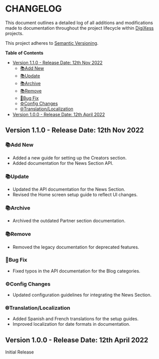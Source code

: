 # CHANGELOG

This document outlines a detailed log of all additions and modifications made to documentation throughout the project lifecycle within [DigiXess](https://www.digixess.com "Digital Solutions(Apps & Marketing) Agency") projects.

This project adheres to [Semantic Versioning](https://semver.org/spec/v2.0.0.html).

**Table of Contents**
- [Version 1.1.0 - Release Date: 12th Nov 2022](#version-110---release-date-12th-nov-2022)
  - [📚Add New](#add-new)
  - [📚Update](#update)
  - [📚Archive](#archive)
  - [📚Remove](#remove)
  - [🐞Bug Fix](#bug-fix)
  - [⚙️Config Changes](#️config-changes)
  - [🌐Translation/Localization](#translationlocalization)
- [Version 1.0.0 - Release Date: 12th April 2022](#version-100---release-date-12th-april-2022)

## Version 1.1.0 - Release Date: 12th Nov 2022

### 📚Add New
- Added a new guide for setting up the Creators section.
- Added documentation for the News Section API.

### 📚Update
- Updated the API documentation for the News Section.
- Revised the Home screen setup guide to reflect UI changes.

### 📚Archive
- Archived the outdated Partner section documentation.

### 📚Remove
- Removed the legacy documentation for deprecated features.

### 🐞Bug Fix
- Fixed typos in the API documentation for the Blog categories.

### ⚙️Config Changes
- Updated configuration guidelines for integrating the News Section.

### 🌐Translation/Localization
- Added Spanish and French translations for the setup guides.
- Improved localization for date formats in documentation.

## Version 1.0.0 - Release Date: 12th April 2022

Initial Release



